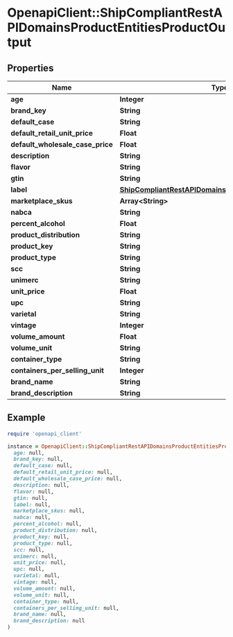 # OpenapiClient::ShipCompliantRestAPIDomainsProductEntitiesProductOutput

## Properties

| Name | Type | Description | Notes |
| ---- | ---- | ----------- | ----- |
| **age** | **Integer** |  | [optional] |
| **brand_key** | **String** |  | [optional] |
| **default_case** | **String** |  | [optional] |
| **default_retail_unit_price** | **Float** |  | [optional] |
| **default_wholesale_case_price** | **Float** |  | [optional] |
| **description** | **String** |  | [optional] |
| **flavor** | **String** |  | [optional] |
| **gtin** | **String** |  | [optional] |
| **label** | [**ShipCompliantRestAPIDomainsProductEntitiesLabelOutput**](ShipCompliantRestAPIDomainsProductEntitiesLabelOutput.md) |  | [optional] |
| **marketplace_skus** | **Array&lt;String&gt;** |  | [optional] |
| **nabca** | **String** |  | [optional] |
| **percent_alcohol** | **Float** |  | [optional] |
| **product_distribution** | **String** |  | [optional] |
| **product_key** | **String** |  | [optional] |
| **product_type** | **String** |  | [optional] |
| **scc** | **String** |  | [optional] |
| **unimerc** | **String** |  | [optional] |
| **unit_price** | **Float** |  | [optional] |
| **upc** | **String** |  | [optional] |
| **varietal** | **String** |  | [optional] |
| **vintage** | **Integer** |  | [optional] |
| **volume_amount** | **Float** |  | [optional] |
| **volume_unit** | **String** |  | [optional] |
| **container_type** | **String** |  | [optional] |
| **containers_per_selling_unit** | **Integer** |  | [optional] |
| **brand_name** | **String** |  | [optional] |
| **brand_description** | **String** |  | [optional] |

## Example

```ruby
require 'openapi_client'

instance = OpenapiClient::ShipCompliantRestAPIDomainsProductEntitiesProductOutput.new(
  age: null,
  brand_key: null,
  default_case: null,
  default_retail_unit_price: null,
  default_wholesale_case_price: null,
  description: null,
  flavor: null,
  gtin: null,
  label: null,
  marketplace_skus: null,
  nabca: null,
  percent_alcohol: null,
  product_distribution: null,
  product_key: null,
  product_type: null,
  scc: null,
  unimerc: null,
  unit_price: null,
  upc: null,
  varietal: null,
  vintage: null,
  volume_amount: null,
  volume_unit: null,
  container_type: null,
  containers_per_selling_unit: null,
  brand_name: null,
  brand_description: null
)
```

